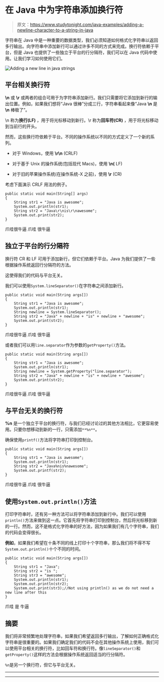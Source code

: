 # 在 Java 中为字符串添加换行符

> 原文：<https://www.studytonight.com/java-examples/adding-a-newline-character-to-a-string-in-java>

字符串在 Java 中是一种重要的数据类型，我们必须知道如何格式化字符串以返回多行输出。向字符串中添加新行可以通过许多不同的方式来完成。换行符依赖于平台，但是 Java 也提供了一些独立于平台的行分隔符，我们可以在 Java 代码中使用。让我们学习如何使用它们。

![Adding a new line in java strings](../Images/7f3f81e56ce5675ade87ddb02b7b57b6.png)

## 平台相关换行符

**\n** 或 **\r** 或两者的组合可用于为字符串添加新行。我们只需要将它添加到新行的输出位置。例如，如果我们想将“Java 很棒”分成三行，字符串看起来像“Java **\n** 是 **\n** 棒极了”。

\n 称为**换行(LF)** ，用于将光标移动到新行。\r 称为**回车符(CR)** ，用于将光标移动到当前行的开头。

然而，这些换行符依赖于平台。不同的操作系统以不同的方式定义了一个新的系列。

*   对于 Windows，使用 **\r\n** (CRLF)

*   对于基于 Unix 的操作系统(包括现代 Macs)，使用 **\n(** LF)

*   对于旧的苹果操作系统(在操作系统-X 之前)，使用 **\r** (CR)

考虑下面演示 CRLF 用法的例子。

```
public static void main(String[] args) 
{  
    String str1 = "Java is awesome";
    System.out.println(str1);
    String str2 = "Java\r\nis\r\nawesome";
    System.out.print(str2);	       
} 
```

爪哇很牛逼
爪哇
很牛逼

## 独立于平台的行分隔符

换行符 CR 和 LF 可用于添加新行，但它们依赖于平台。Java 为我们提供了一些根据操作系统返回行分隔符的方法。

这使得我们的代码与平台无关。

我们可以使用`System.lineSeparator()`在字符串之间添加新行。

```
public static void main(String args[])
{
 	String str1 = "Java is awesome";
 	System.out.println(str1);
 	String newline = System.lineSeparator();
 	String str2 = "Java" + newline + "is" + newline + "awesome";
 	System.out.print(str2);
}
```

爪哇很牛逼
爪哇
很牛逼

或者我们可以用`line.separator`作为参数的`getProperty()`方法。

```
public static void main(String args[])
{
    String str1 = "Java is awesome";
    System.out.println(str1);
    String newline = System.getProperty("line.separator");
    String str2 = "Java" + newline + "is" + newline + "awesome";
    System.out.print(str2);
}
```

爪哇很牛逼
爪哇
很牛逼

## 与平台无关的换行符

**%n** 是一个独立于平台的换行符，与我们已经讨论过的其他方法相比，它更容易使用。只要你想移动到新的一行，只需添加`**%n**`。

确保使用`printf()`方法将字符串打印到控制台。

```
public static void main(String args[])
{
 	String str1 = "Java is awesome";
 	System.out.println(str1);
 	String str2 = "Java%nis%nawesome";
 	System.out.printf(str2);
}
```

爪哇很牛逼
爪哇
很牛逼

## 使用`System.out.println()`方法

打印字符串时，还有另一种方法可以将字符串添加到新行中。我们可以使用`println()`方法来做到这一点。它首先将字符串打印到控制台，然后将光标移到新的一行。然而，这不是格式化字符串的好方法，因为如果我们有几个字符串，我们的代码会变得很长。

**例如**，如果我们希望在十条不同的线上打印十个字符串，那么我们将不得不写`System.out.println()`十个不同的时间。

```
public static void main(String args[])
{
    String str1 = "Java";
	String str2 = "is ";
 	String str3 = "awesome";
	System.out.println(str1);
 	System.out.println(str2);
 	System.out.print(str3);//Not using println() as we do not need a new line after this	 	
}
```

爪哇
是
牛逼

## 摘要

我们将非常频繁地处理字符串，如果我们希望返回多行输出，了解如何正确格式化字符串是很重要的。如果我们确定我们的代码不会在其他操作系统上使用，我们可以使用平台相关的换行符，比如回车符和换行符。像`lineSeparator()`和`getProperty()`这样的方法会根据操作系统返回适当的行分隔符。

`%n`是另一个换行符，但它与平台无关。

* * *

* * *